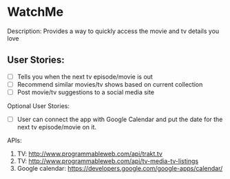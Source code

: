 # WatchMe

Description: Provides a way to quickly access the movie and tv details you love 

## User Stories: 
- [ ] Tells you when the next tv episode/movie is out 
- [ ] Recommend similar movies/tv shows based on current collection 
- [ ] Post movie/tv suggestions to a social media site 

Optional User Stories:
- [ ] User can connect the app with Google Calendar and put the date for the next tv episode/movie on it.

APIs:
1. TV: http://www.programmableweb.com/api/trakt.tv
2. TV: http://www.programmableweb.com/api/tv-media-tv-listings
3. Google calendar: https://developers.google.com/google-apps/calendar/
